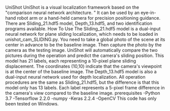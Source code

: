 UniShot
UniShot is a visual localization framework based on the "comparison neural network architecture. " It can be used by an eye-in-hand robot arm or a hand-held camera for precision positioning guidance. There are Sliding_21.hdf5 model, Depth_13.hdf5, and two identification programs available.
How To Use
The Sliding_21.hdf5 model is a dual-input neural network for plane sliding localization, which needs to be loaded in unishot_cam_SLIDING.py. You need to take a global photo of the scene at its center in advance to be the baseline image. Then capture the photo by the camera as the testing image. UniShot will automatically compare the two pictures during the operation and predict the camera's sliding position. This model has 21 labels, each representing a 10-pixel plane sliding displacement. The coordinates (10,10) indicate that the camera's viewpoint is at the center of the baseline image.
The Depth_13.hdf5 model is also a dual-input neural network used for depth localization. All operation procedures are the same as Sliding_21.hdf5, but the difference is that this model only has 13 labels. Each label represents a 5-pixel frame difference in the camera's view compared to the baseline image.
prerequisites
-Python 3.7
-Tensorflow 2.2.0
-numpy
-Keras 2.2.4
-OpenCV
This code has only been tested on Windows.

